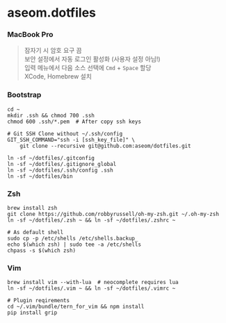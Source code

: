 aseom.dotfiles
==============

### MacBook Pro

> 잠자기 시 암호 요구 끔  
> 보안 설정에서 자동 로그인 활성화 (사용자 설정 아님!)  
> 입력 메뉴에서 다음 소스 선택에 `Cmd` + `Space` 할당  
> XCode, Homebrew 설치

### Bootstrap
```Shell
cd ~
mkdir .ssh && chmod 700 .ssh
chmod 600 .ssh/*.pem  # After copy ssh keys

# Git SSH Clone without ~/.ssh/config
GIT_SSH_COMMAND="ssh -i [ssh_key_file]" \
    git clone --recursive git@github.com:aseom/dotfiles.git

ln -sf ~/dotfiles/.gitconfig
ln -sf ~/dotfiles/.gitignore_global
ln -sf ~/dotfiles/.ssh/config .ssh
ln -sf ~/dotfiles/bin
```

### Zsh
```Shell
brew install zsh
git clone https://github.com/robbyrussell/oh-my-zsh.git ~/.oh-my-zsh
ln -sf ~/dotfiles/.zsh ~ && ln -sf ~/dotfiles/.zshrc ~

# As default shell
sudo cp -p /etc/shells /etc/shells.backup_
echo $(which zsh) | sudo tee -a /etc/shells
chpass -s $(which zsh)
```

### Vim
```Shell
brew install vim --with-lua  # neocomplete requires lua
ln -sf ~/dotfiles/.vim ~ && ln -sf ~/dotfiles/.vimrc ~

# Plugin reqirements
cd ~/.vim/bundle/tern_for_vim && npm install
pip install grip
```
